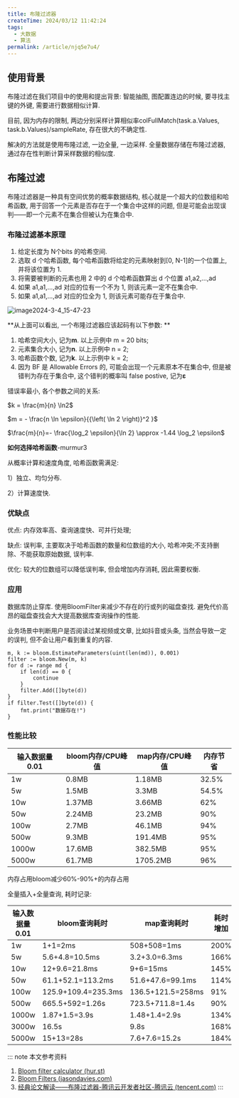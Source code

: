 ```yaml
---
title: 布隆过滤器
createTime: 2024/03/12 11:42:24
tags:
  - 大数据
  - 算法
permalink: /article/njq5e7u4/
---
```


## 使用背景

布隆过滤在我们项目中的使用和提出背景: 智能抽图, 图配置连边的时候, 要寻找主键的外键, 需要进行数据相似计算. 

目前, 因为内存的限制, 两边分别采样计算相似率colFullMatch(task.a.Values, task.b.Values)/sampleRate, 存在很大的不确定性. 

解决的方法就是使用布隆过滤, 一边全量, 一边采样. 全量数据存储在布隆过滤器, 通过存在性判断计算采样数据的相似度. 

## 布隆过滤

布隆过滤器是一种具有空间优势的概率数据结构, 核心就是一个超大的位数组和哈希函数, 用于回答一个元素是否存在于一个集合中这样的问题, 但是可能会出现误判——即一个元素不在集合但被认为在集合中. 

### 布隆过滤基本原理

1. 给定长度为 N个bits 的哈希空间. 
2. 选取 d 个哈希函数, 每个哈希函数将给定的元素映射到[0, N-1]的一个位置上, 并将该位置为 1. 
3. 将需要被判断的元素也用 2 中的 d 个哈希函数算出 d 个位置 a1,a2,...,ad
4. 如果 a1,a1,...,ad 对应的位有一个不为 1, 则该元素一定不在集合中. 
5. 如果 a1,a1,...,ad 对应的位全为 1, 则该元素可能存在于集合中. 

![image2024-3-4_15-47-23](/screen_shot/image2024-3-4_15-47-23.png)

**从上面可以看出, 一个布隆过滤器应该起码有以下参数: **

1. 哈希空间大小, 记为**m**. 以上示例中 m = 20 bits;
2. 元素集合大小, 记为**n**. 以上示例中 n = 2;
3. 哈希函数个数, 记为**k**. 以上示例中 k = 2;
4. 因为 BF 是 Allowable Errors 的, 可能会出现一个元素原本不在集合中, 但是被错判为存在于集合中, 这个错判的概率叫 false postive, 记为**ε**

错误率最小, 各个参数之间的关系: 

$k = \frac{m}{n} \ln2$

$m = - \frac{n \ln \epsilon}{{\left( \ln 2 \right)}^2 }$

$\frac{m}{n}=- \frac{\log_2 \epsilon}{\ln 2} \approx -1.44 \log_2 \epsilon$

**如何选择哈希函数**-murmur3

从概率计算和速度角度, 哈希函数需满足: 

1）独立、均匀分布. 

2）计算速度快. 

### 优缺点

优点: 内存效率高、查询速度快、可并行处理;

缺点: 误判率, 主要取决于哈希函数的数量和位数组的大小, 哈希冲突;不支持删除、不能获取原始数据, 误判率. 

优化: 较大的位数组可以降低误判率, 但会增加内存消耗, 因此需要权衡. 

### 应用

数据库防止穿库. 使用BloomFilter来减少不存在的行或列的磁盘查找. 避免代价高昂的磁盘查找会大大提高数据库查询操作的性能. 

业务场景中判断用户是否阅读过某视频或文章, 比如抖音或头条, 当然会导致一定的误判, 但不会让用户看到重复的内容. 

```
m, k := bloom.EstimateParameters(uint(len(md)), 0.001)
filter := bloom.New(m, k)
for d := range md {
    if len(d) == 0 {
        continue
    }
    filter.Add([]byte(d))
}
if filter.Test([]byte(d)) {
    fmt.print("数据存在!")
}
```



### 性能比较

| 输入数据量0.01 | bloom内存/CPU峰值 | map内存/CPU峰值 | 内存节省 |
| -------------- | ----------------- | --------------- | -------- |
| 1w             | 0.8MB             | 1.18MB          | 32.5%    |
| 5w             | 1.5MB             | 3.3MB           | 54.5%    |
| 10w            | 1.37MB            | 3.66MB          | 62%      |
| 50w            | 2.24MB            | 23.2MB          | 90%      |
| 100w           | 2.7MB             | 46.1MB          | 94%      |
| 500w           | 9.3MB             | 191.4MB         | 95%      |
| 1000w          | 17.6MB            | 382.5MB         | 95%      |
| 5000w          | 61.7MB            | 1705.2MB        | 96%      |

内存占用bloom减少60%-90%+的内存占用

全量插入+全量查询, 耗时记录: 

| 输入数据量0.01 | bloom查询耗时       | map查询耗时       | 耗时增加 |
| -------------- | ------------------- | ----------------- | -------- |
| 1w             | 1+1=2ms             | 508+508=1ms       | 200%     |
| 5w             | 5.6+4.8=10.5ms      | 3.2+3.0=6.3ms     | 166%     |
| 10w            | 12+9.6=21.8ms       | 9+6=15ms          | 145%     |
| 50w            | 61.1+52.1=113.2ms   | 51.6+47.6=99.1ms  | 114%     |
| 100w           | 125.9+109.4=235.3ms | 136.5+121.5=258ms | 91%      |
| 500w           | 665.5+592=1.26s     | 723.5+711.8=1.4s  | 90%      |
| 1000w          | 1.87+1.5=3.9s       | 1.48+1.4=2.9s     | 134%     |
| 3000w          | 16.5s               | 9.8s              | 168%     |
| 5000w          | 15+13=28s           | 7.6+7.6=15.2s     | 184%     |




::: note 本文参考资料
1. [Bloom filter calculator (hur.st)](https://hur.st/bloomfilter/?n=0.01k&p=0.1&m=&k=)
2. [Bloom Filters (jasondavies.com)](https://www.jasondavies.com/bloomfilter/)
3. [经典论文解读——布隆过滤器-腾讯云开发者社区-腾讯云 (tencent.com)](https://cloud.tencent.com/developer/article/2255688)
:::



